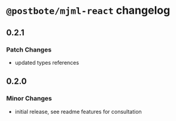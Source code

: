 # `@postbote/mjml-react` changelog

## 0.2.1

### Patch Changes

- updated types references

## 0.2.0

### Minor Changes

- initial release, see readme features for consultation
